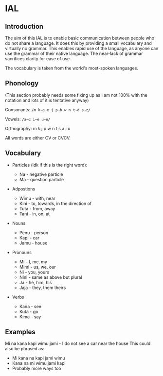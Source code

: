 # IAL

## Introduction

The aim of this IAL is to enable basic communication between people who do not share a language. It does this by providing a small vocabulary and virtually no grammar. This enables rapid use of the language, as anyone can use the grammar of their native language. The near-lack of grammar sacrifices clarity for ease of use.

The vocabulary is taken from the world's most-spoken languages.

## Phonology

(This section probably needs some fixing up as I am not 100% with the notation and lots of it is tentative anyway)

Consonants: ```/m k~g~x j p~b w n t~d s~z/```

Vowels: ```/a~α i~e u~o/```

Orthography: m k j p w n t s a i u

All words are either CV or CVCV.

## Vocabulary

- Particles (idk if this is the right word):
  - Na - negative particle
  - Ma - question particle
  
- Adpostions
   - Wimu - with, near
   - Kini - to, towards, in the direction of
   - Tuta - from, away
   - Tani - in, on, at
   
- Nouns
    - Penu - person
    - Kapi - car
    - Jamu - house
    
- Pronouns
  - Mi - I, me, my
  - Mimi - us, we, our
  - Ni - you, yours
  - Nini - same as above but plural
  - Ja - he, him, his
  - Jaja - they, them theirs
  
- Verbs
   - Kana - see
   - Kuta - go
   - Kima - say
   
## Examples

Mi na kana kapi wimu jami - I do not see a car near the house
This could also be phrased as:

 - Mi kana na kapi jami wimu
 - Kana na mi wimu jami kapi
 - Probably more ways too


